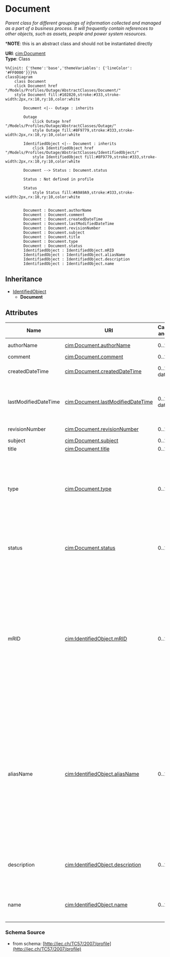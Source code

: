 # Document

_Parent class for different groupings of information collected and managed as a part of a business process. It will frequently contain references to other objects, such as assets, people and power system resources._

*__NOTE__: this is an abstract class and should not be instantiated directly

**URI**: [cim:Document](http://iec.ch/TC57/CIM100#Document)<br />
**Type**: Class

```mermaid
%%{init: {'theme':'base','themeVariables': {'lineColor': '#FF0000'}}}%%
classDiagram
    class Document
    click Document href "/Models/Profiles/Outage/AbstractClasses/Document/"
    style Document fill:#102820,stroke:#333,stroke-width:2px,rx:10,ry:10,color:white

        Document <|-- Outage : inherits

        Outage
            click Outage href "/Models/Profiles/Outage/AbstractClasses/Outage/"
            style Outage fill:#8F9779,stroke:#333,stroke-width:2px,rx:10,ry:10,color:white
     
        IdentifiedObject <|-- Document : inherits
            click IdentifiedObject href "/Models/Profiles/Outage/AbstractClasses/IdentifiedObject/"
            style IdentifiedObject fill:#8F9779,stroke:#333,stroke-width:2px,rx:10,ry:10,color:white

        Document --> Status : Document.status

        Status : Not defined in profile

        Status
            style Status fill:#A9A9A9,stroke:#333,stroke-width:2px,rx:10,ry:10,color:white


        Document : Document.authorName
        Document : Document.comment
        Document : Document.createdDateTime
        Document : Document.lastModifiedDateTime
        Document : Document.revisionNumber
        Document : Document.subject
        Document : Document.title
        Document : Document.type
        Document : Document.status
        IdentifiedObject : IdentifiedObject.mRID
        IdentifiedObject : IdentifiedObject.aliasName
        IdentifiedObject : IdentifiedObject.description
        IdentifiedObject : IdentifiedObject.name
```

## Inheritance
* [IdentifiedObject](/Models/Profiles/Outage/AbstractClasses/IdentifiedObject/)
    * **Document**

## Attributes
| Name | URI | Cardinality and Range | Description | Inheritance |
| ---  | --- | --- | --- | --- |
| authorName | [cim:Document.authorName](http://iec.ch/TC57/CIM100#Document.authorName) | 0..1 string | Name of the author of this document. | direct |
| comment | [cim:Document.comment](http://iec.ch/TC57/CIM100#Document.comment) | 0..1 string | Free text comment. | direct |
| createdDateTime | [cim:Document.createdDateTime](http://iec.ch/TC57/CIM100#Document.createdDateTime) | 0..1 datetime | Date and time that this document was created. | direct |
| lastModifiedDateTime | [cim:Document.lastModifiedDateTime](http://iec.ch/TC57/CIM100#Document.lastModifiedDateTime) | 0..1 datetime | Date and time this document was last modified. Documents may potentially be modified many times during their lifetime. | direct |
| revisionNumber | [cim:Document.revisionNumber](http://iec.ch/TC57/CIM100#Document.revisionNumber) | 0..1 string | Revision number for this document. | direct |
| subject | [cim:Document.subject](http://iec.ch/TC57/CIM100#Document.subject) | 0..1 string | Document subject. | direct |
| title | [cim:Document.title](http://iec.ch/TC57/CIM100#Document.title) | 0..1 string | Document title. | direct |
| type | [cim:Document.type](http://iec.ch/TC57/CIM100#Document.type) | 0..1 string | Utility-specific classification of this document, according to its corporate standards, practices, and existing IT systems (e.g., for management of assets, maintenance, work, outage, customers, etc.). | direct |
| status | [cim:Document.status](http://iec.ch/TC57/CIM100#Document.status) | 0..1 Status | Status of subject matter (e.g., Agreement, Work) this document represents. For status of the document itself, use 'docStatus' attribute. | direct |
| mRID | [cim:IdentifiedObject.mRID](http://iec.ch/TC57/CIM100#IdentifiedObject.mRID) | 0..1 string | Master resource identifier issued by a model authority. The mRID is unique within an exchange context. Global uniqueness is easily achieved by using a UUID, as specified in RFC 4122, for the mRID. The use of UUID is strongly recommended.For CIMXML data files in RDF syntax conforming to IEC 61970-552, the mRID is mapped to rdf:ID or rdf:about attributes that identify CIM object elements. | IdentifiedObject |
| aliasName | [cim:IdentifiedObject.aliasName](http://iec.ch/TC57/CIM100#IdentifiedObject.aliasName) | 0..1 string | The aliasName is free text human readable name of the object alternative to IdentifiedObject.name. It may be non unique and may not correlate to a naming hierarchy.The attribute aliasName is retained because of backwards compatibility between CIM relases. It is however recommended to replace aliasName with the Name class as aliasName is planned for retirement at a future time. | IdentifiedObject |
| description | [cim:IdentifiedObject.description](http://iec.ch/TC57/CIM100#IdentifiedObject.description) | 0..1 string | The description is a free human readable text describing or naming the object. It may be non unique and may not correlate to a naming hierarchy. | IdentifiedObject |
| name | [cim:IdentifiedObject.name](http://iec.ch/TC57/CIM100#IdentifiedObject.name) | 0..1 string | The name is any free human readable and possibly non unique text naming the object. | IdentifiedObject |

### Schema Source
* from schema: [http://iec.ch/TC57/2007/profile](http://iec.ch/TC57/2007/profile)
